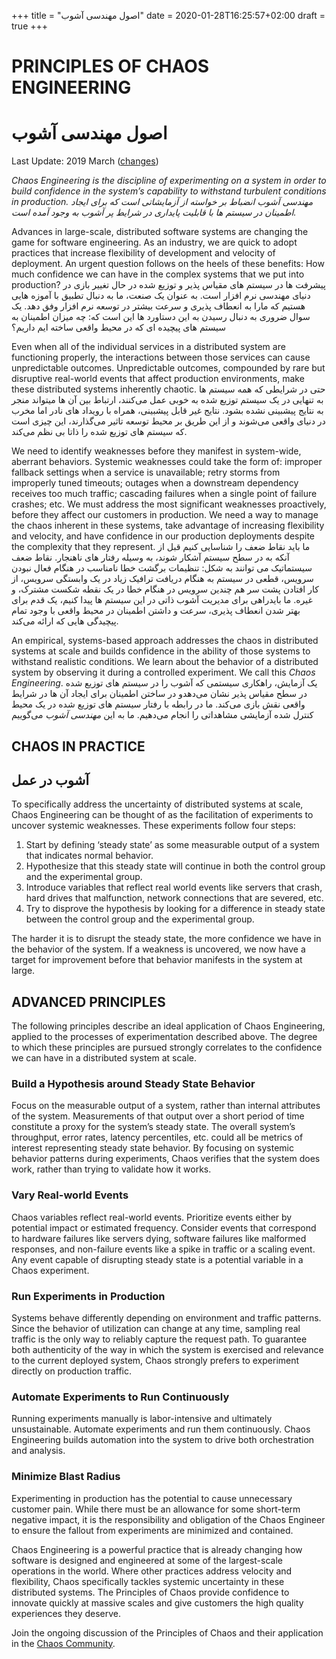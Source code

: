 +++
title = "اصول مهندسی آشوب"
date = 2020-01-28T16:25:57+02:00
draft = true
+++

# PRINCIPLES OF CHAOS ENGINEERING
# اصول مهندسی آشوب
Last Update: 2019 March ([changes](https://github.com/chaos-eng/chaos-eng.github.io/pull/23/files))

*Chaos Engineering is the discipline of experimenting on a system in order to build confidence in the system’s capability to withstand turbulent conditions in production.*
*مهندسی آشوب انضباط بر خواسته از آزمایشاتی است که برای ایجاد اطمینان در سیستم ها با قابلیت پایداری در شرایط پر آشوب به وجود آمده است.*

Advances in large-scale, distributed software systems are changing the game for software engineering.  As an industry, we are quick to adopt practices that increase flexibility of development and velocity of deployment.  An urgent question follows on the heels of these benefits: How much confidence we can have in the complex systems that we put into production?
پیشرفت ها در سیستم های مقیاس پذیر و توزیع شده در حال تغییر بازی در دنیای مهندسی نرم افزار است. به عنوان یک صنعت، ما به دنبال تطبیق با آموزه هایی هستیم که مارا به انعطاف پذیری و سرعت بیشتر در توسعه نرم افزار وفق دهد. یک سوال ضروری به دنبال رسیدن به این دستاورد ها این است که: چه میزان اطمینان به سیستم های پیچیده ای که در محیط واقعی ساخته ایم داریم؟

Even when all of the individual services in a distributed system are functioning properly, the interactions between those services can cause unpredictable outcomes.  Unpredictable outcomes, compounded by rare but disruptive real-world events that affect production environments, make these distributed systems inherently chaotic.
حتی در شرایطی که همه سیستم ها به تنهایی در یک سیستم توزیع شده به خوبی عمل می‌کنند، ارتباط بین آن ها میتواند منجر به نتایج پیشبینی نشده بشود. نتایج غیر قابل پیشبینی، همراه با رویداد های نادر اما مخرب در دنیای واقعی می‌شوند و از این طریق بر محیط توسعه تاثیر می‌گذارند، این چیزی است که سیستم های توزیع شده را ذاتا بی نظم می‌کند.

We need to identify weaknesses before they manifest in system-wide, aberrant behaviors.  Systemic weaknesses could take the form of: improper fallback settings when a service is unavailable; retry storms from improperly tuned timeouts; outages when a downstream dependency receives too much traffic; cascading failures when a single point of failure crashes; etc.  We must address the most significant weaknesses proactively, before they affect our customers in production.  We need a way to manage the chaos inherent in these systems, take advantage of increasing flexibility and velocity, and have confidence in our production deployments despite the complexity that they represent.
ما باید نقاط ضعف را شناسایی کنیم قبل از آنکه به در سطح سیستم آشکار شوند، به وسیله رفتار های ناهنجار. نقاط ضعف سیستماتیک می توانند به شکل: تنظیمات برگشت خطا نامناسب در هنگام فعال نبودن سرویس، قطعی در سیستم به هنگام دریافت ترافیک زیاد در یک وابستگی سرویس، از کار افتادن پشت سر هم چندین سرویس در هنگام خطا در یک نقطه شکست مشترک، و غیره. ما بایدراهی برای مدیریت آشوب ذاتی در این سیستم ها پیدا کنیم، یک قدم برای بهتر شدن انعطاف پذیری، سرعت و داشتن اطمینان در محیط واقعی با وجود تمام پیچیدگی هایی که ارائه می‌کند.

An empirical, systems-based approach addresses the chaos in distributed systems at scale and builds confidence in the ability of those systems to withstand realistic conditions.  We learn about the behavior of a distributed system by observing it during a controlled experiment.  We call this *Chaos Engineering*.
یک آزمایش، راهکاری سیستمی که آشوب را در سیستم های توزیع شده در سطح مقیاس پذیر نشان می‌دهدو در ساختن اطمینان برای ایجاد آن ها در شرایط واقعی نقش بازی می‌کند. ما در رابطه با رفتار سیستم های توزیع شده در یک محیط کنترل شده آزمایشی مشاهداتی را انجام می‌دهیم. ما به این *مهندسی آشوب* می‌گوییم

## CHAOS IN PRACTICE
## آشوب در عمل

To specifically address the uncertainty of distributed systems at scale, Chaos Engineering can be thought of as the facilitation of experiments to uncover systemic weaknesses.  These experiments follow four steps:

1. Start by defining ‘steady state’ as some measurable output of a system that indicates normal behavior.
2. Hypothesize that this steady state will continue in both the control group and the experimental group.
3. Introduce variables that reflect real world events like servers that crash, hard drives that malfunction, network connections that are severed, etc.
4. Try to disprove the hypothesis by looking for a difference in steady state between the control group and the experimental group.

The harder it is to disrupt the steady state, the more confidence we have in the behavior of the system.  If a weakness is uncovered, we now have a target for improvement before that behavior manifests in the system at large.

## ADVANCED PRINCIPLES

The following principles describe an ideal application of Chaos Engineering, applied to the processes of experimentation described above.  The degree to which these principles are pursued strongly correlates to the confidence we can have in a distributed system at scale.

### Build a Hypothesis around Steady State Behavior

Focus on the measurable output of a system, rather than internal attributes of the system.  Measurements of that output over a short period of time constitute a proxy for the system’s steady state.  The overall system’s throughput, error rates, latency percentiles, etc. could all be metrics of interest representing steady state behavior.  By focusing on systemic behavior patterns during experiments, Chaos verifies that the system does work, rather than trying to validate how it works.

### Vary Real-world Events

Chaos variables reflect real-world events.  Prioritize events either by potential impact or estimated frequency.  Consider events that correspond to hardware failures like servers dying, software failures like malformed responses, and non-failure events like a spike in traffic or a scaling event.  Any event capable of disrupting steady state is a potential variable in a Chaos experiment.

### Run Experiments in Production

Systems behave differently depending on environment and traffic patterns.  Since the behavior of utilization can change at any time, sampling real traffic is the only way to reliably capture the request path.  To guarantee both authenticity of the way in which the system is exercised and relevance to the current deployed system, Chaos strongly prefers to experiment directly on production traffic.

### Automate Experiments to Run Continuously

Running experiments manually is labor-intensive and ultimately unsustainable.  Automate experiments and run them continuously.  Chaos Engineering builds automation into the system to drive both orchestration and analysis.

### Minimize Blast Radius

Experimenting in production has the potential to cause unnecessary customer pain. While there must be an allowance for some short-term negative impact, it is the responsibility and obligation of the Chaos Engineer to ensure the fallout from experiments are minimized and contained.

Chaos Engineering is a powerful practice that is already changing how software is designed and engineered at some of the largest-scale operations in the world.  Where other practices address velocity and flexibility, Chaos specifically tackles systemic uncertainty in these distributed systems.  The Principles of Chaos provide confidence to innovate quickly at massive scales and give customers the high quality experiences they deserve.

Join the ongoing discussion of the Principles of Chaos and their application in the [Chaos Community](https://groups.google.com/forum/#!forum/chaos-community).
